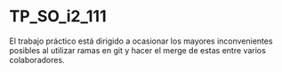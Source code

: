 # TP_SO_i2_111
El trabajo práctico está dirigido a ocasionar los mayores inconvenientes posibles al utilizar ramas en git y hacer el merge de estas entre varios colaboradores.
